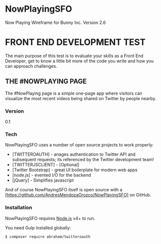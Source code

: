 # NowPlayingSFO
Now Playing Wireframe for Bunny Inc. Version 2.6
# FRONT END DEVELOPMENT TEST

The main purpose of this test is to evaluate your skills as a Front End Developer, get to know a little bit more of the code you write and how you can approach challenges.

## THE #NOWPLAYING PAGE
The #NowPlaying page is a simple one-page app where visitors can visualize the most recent videos being shared on Twitter by people nearby. 

### Version
0.1

### Tech

NowPlayingSFO uses a number of open source projects to work properly:

* [TWITTEROAUTH] - anages authentication to Twitter API and subsequent requests; its referenced by the Twitter development team!
* [TWITTERJSCLIENT] - [Optional]
* [Twitter Bootstrap] - great UI boilerplate for modern web apps
* [node.js] - evented I/O for the backend
* [jQuery] - Simplifies javascript

And of course NowPlayingSFO itself is open source with a [https://github.com/AndresMendozaOrozco/NowPlayingSFO]
 on GitHub.

### Installation

NowPlayingSFO requires [Node.js](https://nodejs.org/) v4+ to run.

You need Gulp installed globally:

```sh
$ composer require abraham/twitteroauth
```

